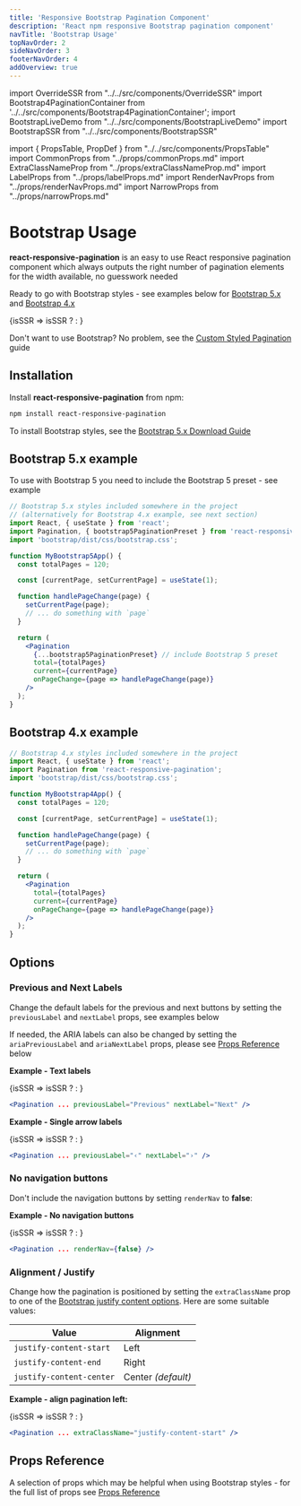 ```yaml
---
title: 'Responsive Bootstrap Pagination Component'
description: 'React npm responsive Bootstrap pagination component'
navTitle: 'Bootstrap Usage'
topNavOrder: 2
sideNavOrder: 3
footerNavOrder: 4
addOverview: true
---
```


import OverrideSSR from "../../src/components/OverrideSSR"
import Bootstrap4PaginationContainer from '../../src/components/Bootstrap4PaginationContainer';
import BootstrapLiveDemo from "../../src/components/BootstrapLiveDemo"
import BootstrapSSR from "../../src/components/BootstrapSSR"

import { PropsTable, PropDef } from "../../src/components/PropsTable"
import CommonProps from "../props/commonProps.md"
import ExtraClassNameProp from "../props/extraClassNameProp.md"
import LabelProps from "../props/labelProps.md"
import RenderNavProps from "../props/renderNavProps.md"
import NarrowProps from "../props/narrowProps.md"

# Bootstrap Usage

**react-responsive-pagination** is an easy to use React responsive pagination component which always outputs the right number of pagination elements for the width available, no guesswork needed

Ready to go with Bootstrap styles - see examples below for [Bootstrap 5.x](#bootstrap-5x-example) and [Bootstrap 4.x](#bootstrap-4x-example)

<Bootstrap4PaginationContainer>
  <OverrideSSR>
    {isSSR => isSSR ? <BootstrapSSR /> : <BootstrapLiveDemo />}
  </OverrideSSR>
</Bootstrap4PaginationContainer>

Don't want to use Bootstrap? No problem, see the [Custom Styled Pagination](/custom-styled-pagination) guide

## Installation

Install **react-responsive-pagination** from npm:

```bash
npm install react-responsive-pagination
```

To install Bootstrap styles, see the [Bootstrap 5.x Download Guide](https://getbootstrap.com/docs/5.2/getting-started/download/)

## Bootstrap 5.x example

To use with Bootstrap 5 you need to include the Bootstrap 5 preset - see example

```jsx
// Bootstrap 5.x styles included somewhere in the project
// (alternatively for Bootstrap 4.x example, see next section)
import React, { useState } from 'react';
import Pagination, { bootstrap5PaginationPreset } from 'react-responsive-pagination';
import 'bootstrap/dist/css/bootstrap.css';

function MyBootstrap5App() {
  const totalPages = 120;

  const [currentPage, setCurrentPage] = useState(1);

  function handlePageChange(page) {
    setCurrentPage(page);
    // ... do something with `page`
  }

  return (
    <Pagination
      {...bootstrap5PaginationPreset} // include Bootstrap 5 preset
      total={totalPages}
      current={currentPage}
      onPageChange={page => handlePageChange(page)}
    />
  );
}
```

## Bootstrap 4.x example

```jsx
// Bootstrap 4.x styles included somewhere in the project
import React, { useState } from 'react';
import Pagination from 'react-responsive-pagination';
import 'bootstrap/dist/css/bootstrap.css';

function MyBootstrap4App() {
  const totalPages = 120;

  const [currentPage, setCurrentPage] = useState(1);

  function handlePageChange(page) {
    setCurrentPage(page);
    // ... do something with `page`
  }

  return (
    <Pagination
      total={totalPages}
      current={currentPage}
      onPageChange={page => handlePageChange(page)}
    />
  );
}
```

## Options

### Previous and Next Labels

Change the default labels for the previous and next buttons by setting the `previousLabel` and `nextLabel` props, see examples below

If needed, the ARIA labels can also be changed by setting the `ariaPreviousLabel` and `ariaNextLabel` props, please see [Props Reference](#props-reference) below

**Example - Text labels**

<Bootstrap4PaginationContainer>
  <OverrideSSR>
    {isSSR => isSSR ? <BootstrapSSR /> : <BootstrapLiveDemo previousLabel="Previous" nextLabel="Next" />}
  </OverrideSSR>
</Bootstrap4PaginationContainer>

```jsx
<Pagination ... previousLabel="Previous" nextLabel="Next" />
```

**Example - Single arrow labels**

<Bootstrap4PaginationContainer>
  <OverrideSSR>
    {isSSR => isSSR ? <BootstrapSSR /> : <BootstrapLiveDemo previousLabel="‹" nextLabel="›" />}
  </OverrideSSR>
</Bootstrap4PaginationContainer>

```jsx
<Pagination ... previousLabel="‹" nextLabel="›" />
```

### No navigation buttons

Don't include the navigation buttons by setting `renderNav` to **false**:

**Example - No navigation buttons**

<Bootstrap4PaginationContainer>
  <OverrideSSR>
    {isSSR => isSSR ? <BootstrapSSR /> : <BootstrapLiveDemo renderNav={false} />}
  </OverrideSSR>
</Bootstrap4PaginationContainer>

```jsx
<Pagination ... renderNav={false} />
```

### Alignment / Justify

Change how the pagination is positioned by setting the `extraClassName` prop to one of the [Bootstrap justify content options](https://getbootstrap.com/docs/4.6/utilities/flex/#justify-content). Here are some suitable values:

| Value                    | Alignment          |
| ------------------------ | ------------------ |
| `justify-content-start`  | Left               |
| `justify-content-end`    | Right              |
| `justify-content-center` | Center _(default)_ |

**Example - align pagination left:**

<Bootstrap4PaginationContainer noBorder>
  <OverrideSSR>
    {isSSR => isSSR ? <BootstrapSSR /> : <BootstrapLiveDemo extraClassName="justify-content-start" />}
  </OverrideSSR>
</Bootstrap4PaginationContainer>

```jsx
<Pagination ... extraClassName="justify-content-start" />
```

## Props Reference

A selection of props which may be helpful when using Bootstrap styles - for the full list of props see [Props Reference](/props)

<PropsTable>
  <CommonProps />
  <LabelProps />
  <ExtraClassNameProp />
  <RenderNavProps />
  <NarrowProps />
</PropsTable>
